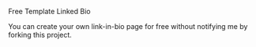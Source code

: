 Free Template Linked Bio

You can create your own link-in-bio page for free without notifying me by forking this project.
